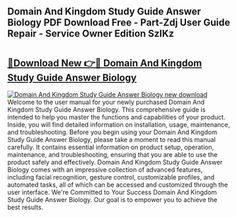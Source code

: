 ## Domain And Kingdom Study Guide Answer Biology PDF Download Free - Part-Zdj User Guide Repair - Service Owner Edition SzIKz

# <h2><a href="http://bc54488.oget.top/?id=Domain+And+Kingdom+Study+Guide+Answer+Biology">🔗Download New 👉🔴 Domain And Kingdom Study Guide Answer Biology</a></h2>

[![Domain And Kingdom Study Guide Answer Biology new download](https://i.imgur.com/5g1atiW.png)](http://bc54488.oget.top/?id=Domain+And+Kingdom+Study+Guide+Answer+Biology)
Welcome to the user manual for your newly purchased Domain And Kingdom Study Guide Answer Biology. This comprehensive guide is intended to help you master the functions and capabilities of your product. Inside, you will find detailed information on installation, usage, maintenance, and troubleshooting. Before you begin using your Domain And Kingdom Study Guide Answer Biology, please take a moment to read this manual carefully. It contains essential information on product setup, operation, maintenance, and troubleshooting, ensuring that you are able to use the product safely and effectively. Domain And Kingdom Study Guide Answer Biology comes with an impressive collection of advanced features, including facial recognition, gesture control, customizable profiles, and automated tasks, all of which can be accessed and customized through the user interface. We're Committed to Your Success Domain And Kingdom Study Guide Answer Biology. Our goal is to empower you to achieve the best results.
